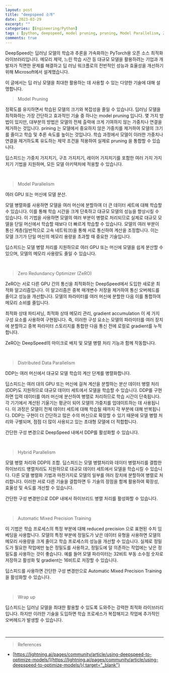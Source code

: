 ```yaml
---
layout: post
title: "deepspeed 소개"
date: 2023-03-29
excerpt: ""
categories: [Engineering/Python]
tags : [python, deepspeed, model pruning, pruning, Model Parallelism, Zero Redundancy Optimizer, ZeRO,Distributed Data Parallelism,DDP ]
comments: true
---
```


DeepSpeed는 딥러닝 모델의 학습과 추론을 가속화하는 PyTorch용 오픈 소스 최적화 라이브러리입니다. 메모리 제약, 느린 학습 시간 등 대규모 모델을 활용하려는 기업과 개발자가 직면한 문제를 해결하고 딥 러닝 워크플로의 전반적인 성능과 효율성을 개선하기 위해 Microsoft에서 설계했습니다. 

이 글에서는 딥 러닝 모델을 최대한 활용하는 데 사용할 수 있는 다양한 기술에 대해 설명합니다.

> <subtitle> Model Pruning </subtitle>

정확도를 유지하면서 학습된 모델의 크기와 복잡성을 줄일 수 있습니다.
딥러닝 모델을 최적화하는 가장 간단하고 효과적인 기술 중 하나는 model pruning 입니다. 몇 가지 방법이 있지만, 대부분의 방법은 모델의 전체 출력에 크게 기여하지 않는 가중치나 연결을 제거하는 것입니다. prining 는 모델에서 중요하지 않은 가중치를 제거하여 모델의 크기를 줄이고 학습 및 추론 속도를 높이는 것입니다. 학습 과정에서 모델이 이러한 가중치나 연결을 제거하도록 유도하는 제약 조건을 적용하여 실제로 pruning 을 통합할 수 있습니다.

딥스피드는 가중치 가지치기, 구조 가지치기, 레이어 가지치기를 포함한 여러 가지 가지치기 기법을 지원하며, 모든 모델 아키텍처에 적용할 수 있습니다.

<br>


> <subtitle> Model Parallelism </subtitle>

여러 GPU 또는 머신에 모델 분산.

모델 병렬화를 사용하면 모델을 여러 머신에 분할하여 더 큰 데이터 세트에 대해 학습할 수 있습니다. 이를 통해 학습 시간을 크게 단축하고 대규모 모델의 성능을 향상시킬 수 있습니다. 이 기법을 사용하면 모델의 여러 부분이 병렬로 처리되므로 실제로 대규모 모델을 단일 머신에서 학습할 때보다 더 빠르게 학습할 수 있습니다. 모델의 여러 부분이 통신 계층(일반적으로 고속 네트워크)을 통해 서로 통신하여 계산을 조정합니다. 이는 모델 크기가 단일 머신의 메모리 용량을 초과할 때 중요한 기술입니다.

딥스피드는 모델 병렬 처리를 지원하므로 여러 GPU 또는 머신에 모델을 쉽게 분산할 수 있으며, 모델의 메모리 사용량도 줄일 수 있습니다.

<br>

> <subtitle> Zero Redundancy Optimizer (ZeRO) </subtitle>

ZeRO는 서로 다른 GPU 간의 통신을 최적화하는 DeepSpeed에서 도입한 새로운 최적화 알고리즘입니다.
이 알고리즘은 중복 매개변수 저장을 제거하여 통신 오버헤드를 줄이고 성능을 개선합니다. 모델의 파라미터를 여러 머신에 분할한 다음 이를 통합하여 메모리 소비를 줄입니다.

최적화 상태 파티셔닝, 최적화 상태 메모리 관리, gradient accumulation 이 세 가지 구성 요소를 사용하여 구현됩니다. 즉, 이러한 구성 요소는 모델의 파라미터를 여러 장치에 분할하고 중복 파라미터 스토리지를 통합한 다음 통신 전에 로컬로 gradient를 누적합니다.

ZeRO는 DeepSpeed의 마이크로 배치 및 모델 병렬 처리 기능과 함께 작동합니다.

<br>

> <subtitle> Distributed Data Parallelism </subtitle>

DDP는 여러 머신에서 대규모 모델 학습의 계산 단계를 병렬화합니다.

딥스피드는 여러 대의 GPU 또는 머신에 걸쳐 계산을 분할하는 분산 데이터 병렬 처리(DDP)도 지원하므로 대규모 데이터 세트에서 모델을 학습할 수 있습니다. DDP를 구현하면 입력 데이터를 여러 머신에 분산하여 병렬로 처리하므로 학습 시간이 단축됩니다. 각 기기에서 계산된 기울기는 평균이 되어 모델의 가중치를 업데이트하는 데 사용됩니다. 이 과정은 모델이 전체 데이터 세트에 대해 학습될 때까지 각 부분에 대해 반복됩니다. DDP는 구현이 더 간단하고 많은 수의 머신으로 확장할 수 있기 때문에 모델 병렬 처리와 구별되며, 점점 더 많이 사용되고 있는 초대형 모델에 더 적합합니다.

간단한 구성 변경으로 DeepSpeed 내에서 DDP를 활성화할 수 있습니다.

<br>

> <subtitle> Hybrid Parallelism </subtitle>

모델 병렬 처리와 DDP의 조합.
딥스피드는 모델 병렬처리와 데이터 병렬처리를 결합한 하이브리드 병렬처리도 지원하므로 대규모 데이터 세트에서 모델을 학습시킬 수 있습니다. 다른 모델 병렬화 기법과 마찬가지로 모델의 일부를 여러 장치에 분할하여 병렬로 처리합니다. 이러한 서로 다른 기술을 결합하면 두 기술의 장점을 함께 활용하여 확장성, 효율성 및 속도를 개선할 수 있습니다.

간단한 구성 변경만으로 DDP 내에서 하이브리드 병렬 처리를 활성화할 수 있습니다.

<br>

> <subtitle> Automatic Mixed Precision Training </subtitle>

이 기법은 학습 프로세스의 특정 부분에 대해 reduced precision 으로 표현된 수치 임베딩을 사용합니다.
모델의 특정 부분에 정밀도가 낮은 데이터 유형을 사용하면 모델의 메모리 사용량을 크게 줄이고 학습 프로세스의 성능을 개선할 수 있습니다. 실제로 정밀도가 필요한 작업에만 높은 정밀도를 사용하고, 정밀도에 덜 의존하는 작업에는 낮은 정밀도를 사용하는 것이 좋습니다. 예를 들어 모델 파라미터는 32비트 부동 소수점 숫자로 저장하고 활성화 및 gradient는 16비트로 저장할 수 있습니다.

딥스피드를 사용하면 간단한 구성 변경만으로 Automatic Mixed Precision Training을 활성화할 수 있습니다.

<br>

> <subtitle> Wrap up </subtitle>

딥스피드는 딥러닝 모델을 최대한 활용할 수 있도록 도와주는 강력한 최적화 라이브러리입니다. 하지만 이러한 기술을 도입하면 학습 프로세스가 복잡해지고 작업에 추가적인 오버헤드가 발생할 수 있습니다.


<br>

---

> <subtitle> References </subtitle>

* [https://lightning.ai/pages/community/article/using-deepspeed-to-optimize-models/](https://lightning.ai/pages/community/article/using-deepspeed-to-optimize-models/){:target="_blank"}

